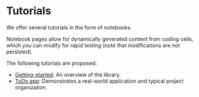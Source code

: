 # Tutorials

We offer several tutorials in the form of notebooks.

Notebook pages allow for dynamically generated content from coding cells, which you can modify for rapid testing
(note that modifications are not persisted).

The following tutorials are proposed:

- [Getting-started](@nav/tutorials/basics): An overview of the library.
- [ToDo app](@nav/tutorials/todo): Demonstrates a real-world application and typical project organization.
